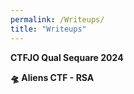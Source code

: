```yaml
---
permalink: /Writeups/
title: "Writeups"
---
```


<p><a href="Writeups/CTFJO-Qual-Sequare-2024.md" style="text-decoration: none; font-weight: bold;">CTFJO Qual Sequare 2024</a></p>


<p><a href="/Writeups/Aliens-CTF-RSA/" style="text-decoration: none; font-weight: bold;">🛸 Aliens CTF - RSA</a></p>

